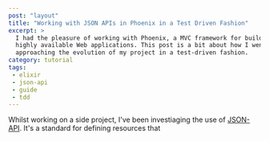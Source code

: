 ```yaml
---
post: "layout"
title: "Working with JSON APIs in Phoenix in a Test Driven Fashion"
excerpt: >
  I had the pleasure of working with Phoenix, a MVC framework for building
  highly available Web applications. This post is a bit about how I went about
  approaching the evolution of my project in a test-driven fashion.
category: tutorial
tags:
 - elixir
 - json-api
 - guide
 - tdd
---
```


Whilst working on a side project, I've been investiaging the use of
[JSON-API][]. It's a standard for defining resources that 

[json-api]: http://jsonapi.org
